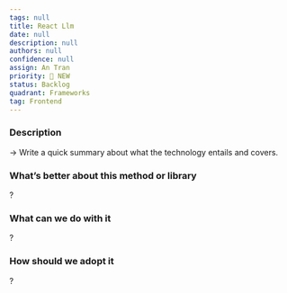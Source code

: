 ```yaml
---
tags: null
title: React Llm
date: null
description: null
authors: null
confidence: null
assign: An Tran
priority: 🌟 NEW
status: Backlog
quadrant: Frameworks
tag: Frontend
---
```


<!-- table_of_contents 5248ba5c-7d76-4cca-8ffb-87c8d8a15ea1 -->

### Description
→ Write a quick summary about what the technology entails and covers.

### What’s better about this method or library
?

### What can we do with it
?

### How should we adopt it
?

<!-- child_database 28a4b5fe-3154-4516-b341-37fcb6498d69 -->
